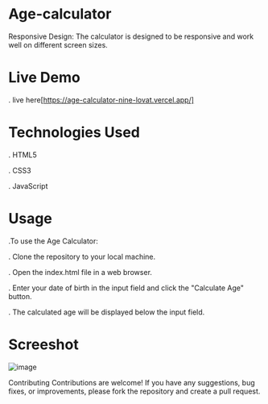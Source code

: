 # Age-calculator

Responsive Design: The calculator is designed to be responsive and work well on different screen sizes.

# Live Demo

. live here[https://age-calculator-nine-lovat.vercel.app/]


# Technologies Used
. HTML5

. CSS3

. JavaScript


# Usage
.To use the Age Calculator:

. Clone the repository to your local machine.

. Open the index.html file in a web browser.

. Enter your date of birth in the input field and click the "Calculate Age" button.

. The calculated age will be displayed below the input field.


# Screeshot 

![image](https://github.com/badrisinghoo7/Age-calculator/assets/123944508/6c170bbe-e5b6-44c6-8875-7d1136fe0dcb)



Contributing
Contributions are welcome! If you have any suggestions, bug fixes, or improvements, please fork the repository and create a pull request.
